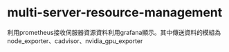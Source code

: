 # multi-server-resource-management
利用prometheus接收伺服器資源資料利用grafana顯示。其中傳送資料的模組為node_exporter、cadvisor、nvidia_gpu_exporter
